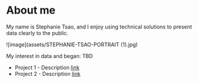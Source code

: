 # About me
My name is Stephanie Tsao, and I enjoy using technical solutions to present data clearly to the public.

![image](assets/STEPHANIE-TSAO-PORTRAIT (1).jpg)

My interest in data and began: TBD
* Project 1 - Description [link](https://github.com/stephtsa/stephtsao.github.io/blob/main/assets/KY-solar.pdf)
* Project 2 - Description [link](https://github.com/stephtsa/stephtsao.github.io/blob/main/assets/2010-nrg-sustainability-report.pdf)
